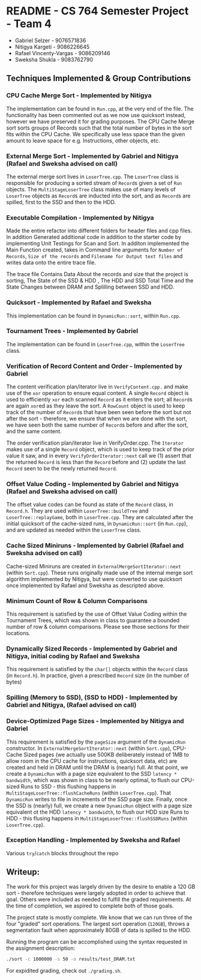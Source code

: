 # README - CS 764 Semester Project - Team 4
* Gabriel Selzer - 9076571836
* Nitigya Kargeti - 9086226645
* Rafael Vincenty-Vargas - 9086209146
* Sweksha Shukla - 9083762790

## Techniques Implemented & Group Contributions

### CPU Cache Merge Sort - Implemented by Nitigya

The implementation can be found in `Run.cpp`, at the very end of the file. The functionality has been commented out as we now use quicksort instead, however we have preserved it for grading purposes. The CPU Cache Merge sort sorts groups of Records such that the total number of bytes in the sort fits within the CPU Cache. We specifically use less space than the given amount to leave space for e.g. Instructions, other objects, etc.

### External Merge Sort - Implemented by Gabriel and Nitigya (Rafael and Sweksha advised on call)
The external merge sort lives in `LoserTree.cpp`. The `LoserTree` class is responsible for producing a sorted stream of `Record`s given a set of `Run` objects. The `MultiStageLoserTree` class makes use of many levels of `LoserTree` objects as `Record`s are inducted into the sort, and as `Record`s are spilled, first to the SSD and then to the HDD.

### Executable Compilation - Implemented by Nitigya
Made the entire refactor into different folders for header files and cpp files. In addition Generated additional code in addition to the starter code by implementing Unit Testings for Scan and Sort. In additon implemented the Main Function created, takes in Command line arguments for `Number of Records`, `Size of the records` and `Filename for Output text files` and writes data onto the entire trace file. 


The trace file Contains Data About the records and size that the project is sorting, The State of the SSD & HDD , The HDD and SSD Total Time and the State Changes between DRAM and Splilling between SSD and HDD. 

### Quicksort - Implemented by Rafael and Sweksha

This implementation can be found in `DynamicRun::sort`, within `Run.cpp`.

### Tournament Trees - Implemented by Gabriel

The implementation can be found in `LoserTree.cpp`, within the `LoserTree` class.

### Verification of Record Content and Order - Implemented by Gabriel

The content verification plan/iterator live in `VerifyContent.cpp.` and make use of the `xor` operation to ensure equal content. A single `Record` object is used to efficiently `xor` each scanned `Record` as it enters the sort; all `Record`s are again `xor`ed as they leave the sort. A `RowCount` object is used to keep track of the number of `Record`s that have been seen before the sort but not after the sort - therefore, we ensure that when we are done with the sort, we have seen both the same number of `Record`s before and after the sort, and the same content.

The order verification plan/iterator live in VerifyOrder.cpp. The `Iterator` makes use of a single `Record` object, which is used to keep track of the prior value it saw, and in every `VerifyOrderIterator::next` call we (1) assert that the returned `Record` is less than the `Record` before and (2) update the last `Record` seen to be the newly returned `Record`.

### Offset Value Coding - Implemented by Gabriel and Nitigya (Rafael and Sweksha advised on call)
The offset value codes can be found as state of the `Record` class, in `Record.h`. They are used within `LoserTree::buildTree` and `LoserTree::replayGame`, both in `LoserTree.cpp`. They are calculated after the initial quicksort of the cache-sized runs, in `DynamicRun::sort` (in `Run.cpp`), and are updated as needed within the `LoserTree` class.

### Cache Sized Miniruns - Implemented by Gabriel (Rafael and Sweksha advised on call)

Cache-sized Miniruns are created in `ExternalMergeSortIterator::next` (within `Sort.cpp`). These runs originally made use of the internal merge sort algorithm implemented by Nitigya, but were converted to use quicksort once implemented by Rafael and Sweksha as descripted above.

### Minimum Count of Row & Column Comparisons
This requirement is satisfied by the use of Offset Value Coding within the Tournament Trees, which was shown in class to guarantee a bounded number of row & column comparisons. Please see those sections for their locations. 

### Dynamically Sized Records - Implemented by Gabriel and Nitigya, initial coding by Rafael and Sweksha
This requirement is satisfied by the `char[]` objects within the `Record` class (in `Record.h`). In practice, given a prescribed `Record` size (in the number of bytes)

### Spilling (Memory to SSD), (SSD to HDD) - Implemented by Gabriel and Nitigya, (Rafael advised on call)
### Device-Optimized Page Sizes - Implemented by Nitigya and Gabriel
This requirement is satisfied by the `pageSize` argument of the `DynamicRun` constructor. In `ExternalMergeSortIterator::next` (within `Sort.cpp`), CPU-Cache Sized pages (we actually use 500KB deliberately instead of 1MB to allow room in the CPU cache for instructions, quicksort data, etc) are created and held in DRAM until the DRAM is (nearly) full. At that point, we create a `DynamicRun` with a page size equivalent to the SSD `latency * bandwidth`, which was shown in class to be nearly optimal, to flush our CPU-sized Runs to SSD - this flushing happens in `MultiStageLoserTree::flushCacheRuns` (within `LoserTree.cpp`). That `DynamicRun` writes to file in increments of the SSD page size. Finally, once the SSD is (nearly) full, we create a new `DynamicRun` object with a page size equivalent ot the HDD `latency * bandwidth`, to flush our HDD size Runs to HDD - this flusing happens in `MultiStageLoserTree::flushSSDRuns` (within `LoserTree.cpp`).

### Exception Handling - Implemented by Sweksha and Rafael
Various `try`/`catch` blocks throughout the repo

## Writeup:

The work for this project was largely driven by the desire to enable a 120 GB sort - therefore techniques were largely adopted in order to achieve that goal. Others were included as needed to fulfill the graded requirements. At the time of completion, we aspired to complete both of those goals.

The project state is mostly complete. We know that we can run three of the four "graded" sort operations. The largest sort operation (`120GB`), throws a segmentation fault when approximately 80GB of data is spilled to the HDD.

Running the program can be accomplished using the syntax requested in the assignment description:

```bash
./sort -c 1000000 -s 50 -o results/test_DRAM.txt
```
For expidited grading, check out `./grading.sh`.
